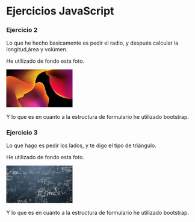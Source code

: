 <h1>Ejercicios JavaScript</h1>

<h3>Ejercicio 2</h3>
<p>Lo que he hecho basicamente es pedir el radio, y después calcular la longitud,área y volúmen.</p>
<p>He utilizado de fondo esta foto.</p>
<img src="./img/Ejercicio2.jpg" alt="imagen de hero section" style="width:35%">
<p>Y lo que es en cuanto a la estructura de formulario he utilizado bootstrap.</p>
<h3>Ejercicio 3</h3>
<p>Lo que hago es pedir los lados, y te digo el tipo de triángulo.</p>
<p>He utilizado de fondo esta foto.</p>
<img src="./img/Ejercicio3.jpg" alt="imagen de hero section" style="width:35%">
<p>Y lo que es en cuanto a la estructura de formulario he utilizado bootstrap.</p>

